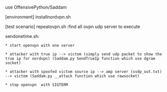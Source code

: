 use  OffensivePython/Saddam

[environment]
installnordvpn.sh

[test scenario]
repeatovpn.sh  :find all ovpn udp server to execute 

sendonetime.sh:

	* start openvpn with one server
	
	* attacker with true ip --> victom (simply send udp packet to show the true ip for nordvpn) (Saddam.py SendTrueIp function which use dgram socket)
	
	* attacker with spoofed victom source ip --> amp server (ssdp_out.txt) --> victom (Saddam.py __attack function which use rawsocket)
	
	* stop openvpn  with SIGTERM




